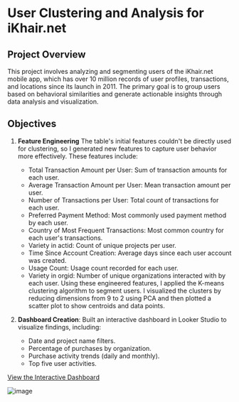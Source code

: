 # User Clustering and Analysis for iKhair.net
## Project Overview
This project involves analyzing and segmenting users of the iKhair.net mobile app, which has over 10 million records of user profiles, transactions, and locations since its launch in 2011. The primary goal is to group users based on behavioral similarities and generate actionable insights through data analysis and visualization.

## Objectives
1. **Feature Engineering**
The table's initial features couldn't be directly used for clustering, so I generated new features to capture user behavior more effectively. These features include:
    - Total Transaction Amount per User: Sum of transaction amounts for each user.
    - Average Transaction Amount per User: Mean transaction amount per user.
    - Number of Transactions per User: Total count of transactions for each user.
    - Preferred Payment Method: Most commonly used payment method by each user.
    - Country of Most Frequent Transactions: Most common country for each user's transactions.
    - Variety in actid: Count of unique projects per user.
    - Time Since Account Creation: Average days since each user account was created.
    - Usage Count: Usage count recorded for each user.
    - Variety in orgid: Number of unique organizations interacted with by each user.
Using these engineered features, I applied the K-means clustering algorithm to segment users. I visualized the clusters by reducing dimensions from 9 to 2 using PCA and then plotted a scatter plot to show centroids and data points.

2. **Dashboard Creation**:
Built an interactive dashboard in Looker Studio to visualize findings, including:
    - Date and project name filters.
    - Percentage of purchases by organization.
    - Purchase activity trends (daily and monthly).
    - Top five user activities.
    
  [View the Interactive Dashboard](https://lookerstudio.google.com/u/0/reporting/66dba730-3464-4399-9d6c-20ab520076f5/page/RuaQE)


  ![image](https://github.com/user-attachments/assets/8fb4eef0-5f85-433f-bc6e-fe515b5d207d)
